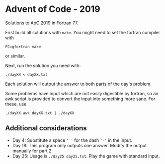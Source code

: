 # Advent of Code - 2019

Solutions to AoC 2019 in Fortran 77.

First build all solutions with `make`. You might need to set the fortran compiler with

    FC=gfortran make

or similar.

Next, run the solution you need with:

    ./dayXX < dayXX.txt

Each solution will output the answer to both parts of the day's problem.

Some problems have input which are not easily digestible by fortran, so an awk script is provided to convert the input into something more sane. For these, use

    ./dayXX.awk dayXX.txt | ./dayXX


## Additional considerations

 - Day 4: Substitute a space `' '` for the dash `'-'` in the input.
 - Day 18: This program only outputs one answer. Modify the output manually for part 2.
 - Day 25: Usage  is `./day25 day25.txt`. Play the game with standard input.
